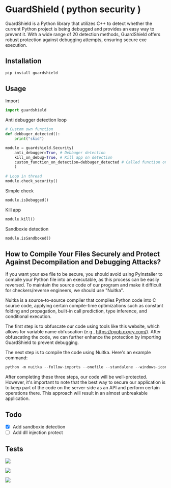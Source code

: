# GuardShield ( python security )

GuardShield is a Python library that utilizes C++ to detect whether the current Python project is being debugged and provides an easy way to prevent it. With a wide range of 20 detection methods, GuardShield offers robust protection against debugging attempts, ensuring secure exe execution.


## Installation

```python
pip install guardshield
```


## Usage
Import 
```python
import guardshield
```
Anti debugger detection loop
```python
# Custom own function
def debbuger_detected():
    print("skid")

module = guardshield.Security(
    anti_debugger=True, # Debbuger detection
    kill_on_debug=True, # Kill app on detection
    custom_function_on_detection=debbuger_detected # Called function on detection
    )
    
# Loop in thread
module.check_security()
```
Simple check
```python
module.isDebugged()
```
Kill app
```python
module.kill()
```
Sandboxie detection
```python
module.isSandboxed()
```


## How to Compile Your Files Securely and Protect Against Decompilation and Debugging Attacks?

If you want your exe file to be secure, you should avoid using PyInstaller to compile your Python file into an executable, as this process can be easily reversed. To maintain the source code of our program and make it difficult for checkers/reverse engineers, we should use "Nuitka".

Nuitka is a source-to-source compiler that compiles Python code into C source code, applying certain compile-time optimizations such as constant folding and propagation, built-in call prediction, type inference, and conditional execution.

The first step is to obfuscate our code using tools like this website, which allows for variable name obfuscation (e.g., https://pyob.oxyry.com/). After obfuscating the code, we can further enhance the protection by importing GuardShield to prevent debugging.

The next step is to compile the code using Nuitka. Here's an example command:

```python
python -m nuitka --follow-imports --onefile --standalone --windows-icon-from-ico=icon.ico main.py
```

After completing these three steps, our code will be well-protected. However, it's important to note that the best way to secure our application is to keep part of the code on the server-side as an API and perform certain operations there. This approach will result in an almost unbreakable application.

## Todo

- [x] Add sandboxie detection
- [ ] Add dll injection protect

## Tests

![](https://github.com/OxynDev/guardshield/blob/ac9b56845ff0deb4de33363abe4025e119e830b7/temp/1.gif)

![](https://github.com/OxynDev/guardshield/blob/4c971d7bebb2a04d54e7819561f5d850655a1881/temp/2.gif)

![](https://github.com/OxynDev/guardshield/blob/bd7c082bf12272f35e63988267df144039d70873/temp/3.gif)

